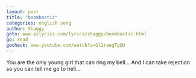 ```yaml
---
layout: post
title: "boombastic"
categories: english song
author: Shaggy
goto: www.azlyrics.com/lyrics/shaggy/boombastic.html
go: read
gocheck: www.youtube.com/watch?v=Gl1raegTyQU
---
```

You are the only young girl that can ring my bell... And I can take rejection so you can tell me go to hell... 
